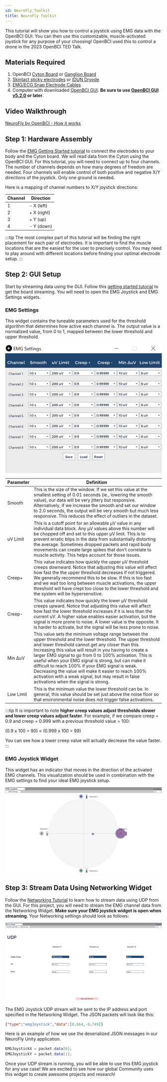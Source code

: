 ```yaml
---
id: NeuroFly_Toolkit
title: NeuroFly Toolkit
---
```


This tutorial will show you how to control a joystick using EMG data with the OpenBCI GUI. You can then use this customizable, muscle-activated joystick for any purpose of your choosing! OpenBCI used this to control a drone in the 2023 OpenBCI TED Talk.

## Materials Required

1.  OpenBCI [Cyton Board](https://shop.openbci.com/collections/frontpage/products/cyton-biosensing-board-8-channel?variant=38958638542) or [Ganglion Board](https://shop.openbci.com/products/ganglion-board)
2.  [Skintact sticky electrodes](https://shop.openbci.com/collections/frontpage/products/skintact-f301-pediatric-foam-solid-gel-electrodes-30-pack?variant=29467659395) or [IDUN Dryode](https://shop.openbci.com/collections/frontpage/products/idun-dryode-kit)
3.  [EMG/ECG Snap Electrode Cables](https://shop.openbci.com/collections/frontpage/products/emg-ecg-snap-electrode-cables?variant=32372786958)
4.  Computer with downloaded [OpenBCI GUI](Software/OpenBCISoftware/01-OpenBCI_GUI.md). **Be sure to use [OpenBCI GUI v5.2.0](https://github.com/OpenBCI/OpenBCI_GUI/releases/latest) or later**.

## Video Walkthrough
[NeuroFly by OpenBCI - How it works](https://www.youtube.com/watch?v=fYHwCLIIkJY)


## Step 1: Hardware Assembly

Follow the [EMG Getting Started tutorial](GettingStarted/Biosensing-Setups/02-EMG-Setup.md) to connect the electrodes to your body and the Cyton board. We will read data from the Cyton using the OpenBCI GUI. For this tutorial, you will need to connect up to four channels. The number of channels depends on how many degrees of freedom are needed. Four channels will enable control of both positive and negative X/Y directions of the joystick. Only one ground is needed.

Here is a mapping of channel numbers to X/Y joystick directions:

| Channel | Direction   |
| ------- | ----------- |
| 1       | - X (left)  |
| 2       | + X (right) |
| 3       | + Y (up)    |
| 4       | - Y (down)  |

:::tip
The most complex part of this tutorial will be finding the right placement for each pair of electrodes. It is important to find the muscle locations that are the easiest for the user to precisely control. You may need to play around with different locations before finding your optimal electrode setup.
:::

## Step 2: GUI Setup

Start by streaming data using the GUI. Follow this [getting started tutorial](../../Software/OpenBCISoftware/01-OpenBCI_GUI.md/#using-the-openbci-gui) to get the board streaming. You will need to open the EMG Joystick and EMG Settings widgets.

### EMG Settings

This widget contains the tuneable parameters used for the threshold algorithm that determines how active each channel is. The output value is a normalized value, from 0 to 1, mapped between the lower threshold and upper threshold.

![EMG Settings Screenshot](../../assets/TutorialImages/EMG_settings.png)

| Parameter | Definition                                                                                             |
| --------- | ------------------------------------------------------------------------------------------------------ |
| Smooth    | This is the size of the window. If we set this value at the smallest setting of 0.01 seconds (ie., lowering the smooth value), our data will be very jittery but responsive. Alternatively, if we increase the smooth and set our window to 2.0 seconds, the output will be very smooth but much less responsive. This reduces the effect of outliers in the dataset. |
| uV Limit  | This is a cutoff point for an allowable μV value in any individual data block. Any μV values above this number will be chopped off and set to this upper μV limit. This is to prevent erratic blips in the data from substantially distorting the average. Sometimes dropped packets and rapid body movements can create large spikes that don’t correlate to muscle activity. This helps account for those issues. |
| Creep+    | This value indicates how quickly the upper μV threshold creeps downward. Notice that adjusting this value will affect how fast the the upper threshold decreases if not triggered. We generally recommend this to be slow. If this is too fast and we wait too long between muscle activations, the upper threshold will have crept too close to the lower threshold and the system will be hypersensitive. |
| Creep-    | This value indicates how quickly the lower μV threshold creeps upward. Notice that adjusting this value will affect how fast the lower threshold increases if it is less than the current uV. A higher value enables easier activation, but the signal is more prone to noise. A lower value is the opposite. It is harder to activate, but the signal will be less prone to noise. |
| Min ΔuV   | This value sets the minimum voltage range between the upper threshold and the lower threshold. The upper threshold and lower threshold cannot get any closer than this. Increasing this value will result in you having to create a larger EMG signal to go from 0 to 100% activation. This is useful when your EMG signal is strong, but can make it difficult to reach 100% if your EMG signal is weak. Decreasing the value will make it easier to reach 100% activation with a weak signal, but may result in false activations when the signal is strong. |
| Low Limit | This is the minimum value the lower threshold can be. In general, this value should be set just above the noise floor so that environmental noise does not trigger false activations. |

:::tip
It is important to note **higher creep values adjust thresholds slower and lower creep values adjust faster**. For example, if we compare creep = 0.9 and creep = 0.999 with a previous threshold value = 100: 

(0.9 x 100 = 90) < (0.999 x 100 = 99)

You can see how a lower creep value will actually decrease the value faster.
:::

### EMG Joystick Widget

This widget has an indicator that moves in the direction of the activated EMG channels. This visualization should be used in combination with the EMG settings to find your ideal EMG joystick setup.

![EMG Joystick Screenshot](../../assets/TutorialImages/EMG_joystick.png)

## Step 3: Stream Data Using Networking Widget

Follow the [Networking Tutorial](../../Software/OpenBCISoftware/02_GUI_Widget_Guide.md/#networking) to learn how to stream data using UDP from the GUI. For this project, you will need to stream the EMG channel data from the Networking Widget. **Make sure your EMG joystick widget is open when streaming**. Your Networking settings should look as follows:

![UDP Networking Widget Screenshot](../../assets/TutorialImages/UDP_drone.png)

The EMG Joystick UDP stream will be sent to the IP address and port specified in the Networking Widget. The JSON packets will look like this:
<!-- #### Packet Example -->
```json
{"type":"emgJoystick","data":[0.664,-0.749]}
```
Here is an example of how we use the deserialized JSON messages in our NeuroFly Unity application.
```C#
EMGJoystickX = packet.data[0];
EMGJoystickY = packet.data[1];
```

Once your UDP stream is running, you will be able to use this EMG joystick for any use case! We are excited to see how our global Community uses this widget to create awesome projects and research!
